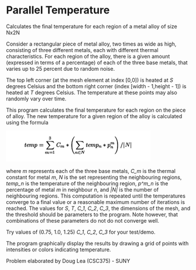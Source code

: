 # Parallel Temperature
Calculates the final temperature for each region of a metal alloy of size Nx2N

Consider a rectangular piece of metal alloy, two times as wide as high,
consisting of three different metals, each with different thermal
characteristics.  For each region of the alloy, there is a given
amount (expressed in terms of a percentage) of each of the three base
metals, that varies up to 25 percent due to random noise.


The top left corner (at the mesh element at index [0,0]) is
heated at *S* degrees Celsius and the bottom right corner (index [width - 1,height - 1]) is heated at *T* degrees Celsius. The temperature at these points may also randomly vary over time.


This program calculates the final temperature for each region on the piece of alloy. 
The new temperature for a given region of the alloy is calculated using the formula 

  ![equation!](/equation.png)




where *m* represents each of the three base metals, *C_m* is the thermal constant for metal *m*, *N* is the set representing the neighbouring regions, *temp_n* is the temperature of the neighbouring region, *p^m_n* is the percentage of metal *m* in neighbour *n*, and *|N|* is the number of neighbouring regions. This computation is repeated until the temperatures converge to a final value or a reasonable maximum number of iterations is reached.
The values for *S*, *T*, *C_1*, *C_2*, *C_3*, the dimensions of the mesh, and the threshold should be parameters to the program. Note however, that combinations of these parameters do not do not converge well. 

Try values of (0.75, 1.0, 1.25) *C_1*, *C_2*, *C_3* for your test/demo.



The program graphically display the results by drawing a grid of points with intensities or colors indicating temperature. 

Problem elaborated by Doug Lea (CSC375) - SUNY
